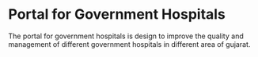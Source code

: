 # Portal for Government Hospitals
 The portal for government hospitals is design to improve the quality and management of different government hospitals in different area of gujarat.
